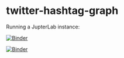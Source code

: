 # twitter-hashtag-graph

Running a JupterLab instance: 

[![Binder](https://mybinder.org/badge_logo.svg)](https://mybinder.org/v2/gh/lucas91batista/twitter-hashtag-graph/master?urlpath=lab)

[![Binder](https://notebooks.gesis.org/binder/badge_logo.svg)](https://notebooks.gesis.org/binder/v2/gh/lucas91batista/twitter-hashtag-graph/master?urlpath=lab)
